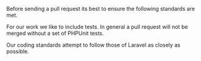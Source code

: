Before sending a pull request its best to ensure the following standards are met.

For our work we like to include tests. In general a pull request will not be merged without a set of PHPUnit tests.

Our coding standards attempt to follow those of Laravel as closely as possible.